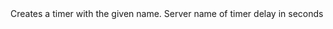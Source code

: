 <function name="Create" parent="systimer" type="libraryfunc">
	<description>
		Creates a timer with the given name.
	</description>
	<realm>Server</realm>
	<args>
		<arg name="name" type="string">name of timer</arg>
		<arg name="delay" type="number">delay in seconds</arg>
		<arg name="reps" type="number"></arg>
		<arg name="callback" type="function"></arg>
	</args>
</function>